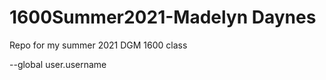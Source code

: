 # 1600Summer2021-Madelyn Daynes
 Repo for my summer 2021 DGM 1600 class

--global user.username <NamineRae>

